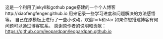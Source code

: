 这是一个利用了jekyll和gothub page搭建的一个个人博客http://xiaofengfenger.github.io  用来记录一些学习进度和问题解决的方法感悟等。             自己在原模板上进行了一些小改动，欢迎fork和star                                                                                         如果你想搭建博客有何问题可以通过博客联系。                                                                                                          感谢原作者的说明和贡献：https://github.com/leopardpan/leopardpan.github.io
